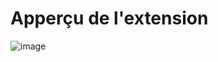 # **Apperçu de l'extension**
![image](https://github.com/user-attachments/assets/be5553fb-8315-46c5-9c22-67abc0fd430f)

